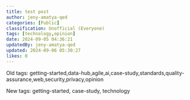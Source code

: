 ```yaml
---
title: test post
author: jeny-amatya-qed
categories: [Public]
classification: Unofficial (Everyone)
tags: [technology,opinion]
date: 2024-09-05 04:36:21 
updatedBy: jeny-amatya-qed
updated: 2024-09-06 05:30:27 
likes: 0
---
```


Old tags:
getting-started,data-hub,agile,ai,case-study,standards,quality-assurance,web,security,privacy,opinion

New tags:
getting-started, case-study, technology